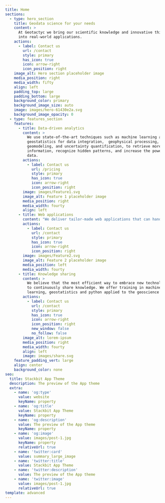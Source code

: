 ```yaml
---
title: Home
sections:
  - type: hero_section
    title: Geodata science for your needs
    content: >
      At Geotactyc we bring our scientific knowledge and innovative thinking
      into real-world applications.
    actions:
      - label: Contact us
        url: /contact
        style: primary
        has_icon: true
        icon: arrow-right
        icon_position: right
    image_alt: Hero section placeholder image
    media_position: right
    media_width: fifty
    align: left
    padding_top: large
    padding_bottom: large
    background_color: primary
    background_image_size: auto
    image: images/hero-61430e2a.svg
    background_image_opacity: 0
  - type: features_section
    features:
      - title: Data-driven analytics
        content: >
          We use state-of-the-art techniques such as machine learning and
          geostatistics for data integration,  geophysical processing,
          geomodeling, and uncertainty quantification, to retrieve more
          information, recognize hidden patterns, and increase the power of your
          data.
        actions:
          - label: Contact us
            url: /pricing
            style: primary
            has_icon: true
            icon: arrow-right
            icon_position: right
        image: images/Feature1.svg
        image_alt: Feature 1 placeholder image
        media_position: right
        media_width: fourty
        align: left
      - title: Web applications
        content: "We deliver tailor-made web applications that can handle basic data processing or more elaborate cognitive computations and GIS analytics.\_\n"
        actions:
          - label: Contact us
            url: /contact
            style: primary
            has_icon: true
            icon: arrow-right
            icon_position: right
        image: images/Feature2.svg
        image_alt: Feature 2 placeholder image
        media_position: left
        media_width: fourty
      - title: Knowledge sharing
        content: >
          We believe that the most efficient way to embrace new technologies is
          to continuously share knowledge. We offer training in machine
          learning, geostatistics and python applied to the geoscience industry.
        actions:
          - label: Contact us
            url: /contact
            style: primary
            has_icon: true
            icon: arrow-right
            icon_position: right
            new_window: false
            no_follow: false
        image_alt: lorem-ipsum
        media_position: right
        media_width: fourty
        align: left
        image: images/share.svg
    feature_padding_vert: large
    align: center
    background_color: none
seo:
  title: Stackbit App Theme
  description: The preview of the App theme
  extra:
    - name: 'og:type'
      value: website
      keyName: property
    - name: 'og:title'
      value: Stackbit App Theme
      keyName: property
    - name: 'og:description'
      value: The preview of the App theme
      keyName: property
    - name: 'og:image'
      value: images/post-1.jpg
      keyName: property
      relativeUrl: true
    - name: 'twitter:card'
      value: summary_large_image
    - name: 'twitter:title'
      value: Stackbit App Theme
    - name: 'twitter:description'
      value: The preview of the App theme
    - name: 'twitter:image'
      value: images/post-1.jpg
      relativeUrl: true
template: advanced
---
```

